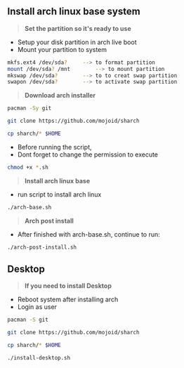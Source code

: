 ## Install arch linux base system
> **Set the partition so it's ready to use**
- Setup your disk partition in arch live boot
- Mount your partition to system
```bash
mkfs.ext4 /dev/sda?		--> to format partition
mount /dev/sda? /mnt		--> to mount partition
mkswap /dev/sda?		--> to to creat swap partition
swapon /dev/sda?	 	--> to activate swap partition
```

> **Download arch installer**
```bash
pacman -Sy git
```
```bash
git clone https://github.com/mojoid/sharch
```
```bash
cp sharch/* $HOME
```
- Before running the script,
- Dont forget to change the permission to execute
```bash
chmod +x *.sh
```

> **Install arch linux base**
- run script to install arch linux
```bash
./arch-base.sh
```

> **Arch post install**
- After finished with arch-base.sh, continue to run: 
```bash
./arch-post-install.sh
```

## Desktop
> **If you need to install Desktop**
- Reboot system after installing arch
- Login as user
```bash
pacman -S git
```
```bash
git clone https://github.com/mojoid/sharch
```
```bash
cp sharch/* $HOME
```
```bash
./install-desktop.sh
```
